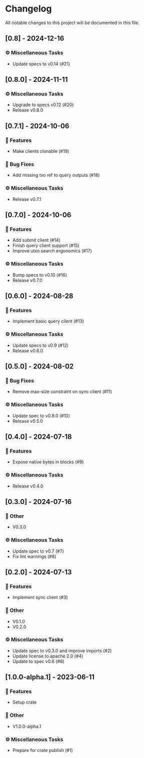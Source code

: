 # Changelog

All notable changes to this project will be documented in this file.

## [0.8] - 2024-12-16

### ⚙️ Miscellaneous Tasks

- Update specs to v0.14 (#21)

## [0.8.0] - 2024-11-11

### ⚙️ Miscellaneous Tasks

- Upgrade to specs v0.12 (#20)
- Release v0.8.0

## [0.7.1] - 2024-10-06

### 🚀 Features

- Make clients clonable (#19)

### 🐛 Bug Fixes

- Add missing txo ref to query outputs (#18)

### ⚙️ Miscellaneous Tasks

- Release v0.7.1

## [0.7.0] - 2024-10-06

### 🚀 Features

- Add submit client (#14)
- Finish query client support (#15)
- Improve utxo search ergonomics (#17)

### ⚙️ Miscellaneous Tasks

- Bump specs to v0.10 (#16)
- Release v0.7.0

## [0.6.0] - 2024-08-28

### 🚀 Features

- Implement basic query client (#13)

### ⚙️ Miscellaneous Tasks

- Update specs to v0.9 (#12)
- Release v0.6.0

## [0.5.0] - 2024-08-02

### 🐛 Bug Fixes

- Remove max-size constraint on sync client (#11)

### ⚙️ Miscellaneous Tasks

- Update spec to v0.8.0 (#10)
- Release v0.5.0

## [0.4.0] - 2024-07-18

### 🚀 Features

- Expose native bytes in blocks (#9)

### ⚙️ Miscellaneous Tasks

- Release v0.4.0

## [0.3.0] - 2024-07-16

### 💼 Other

- V0.3.0

### ⚙️ Miscellaneous Tasks

- Update spec to v0.7 (#7)
- Fix lint warnings (#8)

## [0.2.0] - 2024-07-13

### 🚀 Features

- Implement sync client (#3)

### 💼 Other

- V0.1.0
- V0.2.0

### ⚙️ Miscellaneous Tasks

- Update spec to v0.3.0 and improve imports (#2)
- Update license to apache 2.0 (#4)
- Update to spec v0.6 (#6)

## [1.0.0-alpha.1] - 2023-06-11

### 🚀 Features

- Setup crate

### 💼 Other

- V1.0.0-alpha.1

### ⚙️ Miscellaneous Tasks

- Prepare for crate publish (#1)

<!-- generated by git-cliff -->
